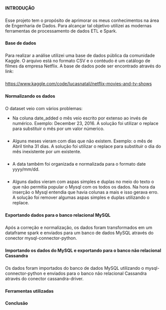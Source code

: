 #### INTRODUÇÃO
###
Esse projeto tem o propósito de aprimorar os meus conhecimentos na área de Engenharia de Dados. Para alcançar tal objetivo utilizei as modernas ferramentas de processamento de dados ETL e Spark.
###
#### Base de dados
###
Para realizar a análise utilizei uma base de dados pública da comunidade Kaggle. O arquivo  está no formato CSV e o contéudo é um catálogo de filmes da empresa Netflix. A base de dados pode ser encontrado através do link:
###
<https://www.kaggle.com/code/lucasnatali/netflix-movies-and-tv-shows>
###
#### Normalizando os dados
###
O dataset veio com vários problemas:

* Na coluna date_added o mês veio escrito por extenso ao invés de numérico. Exemplo: December 23, 2016. A solução foi utilizar o replace para substituir o mês por um valor númerico.
###
* Alguns meses vieram com dias que não existem. Exemplo: o mês de Abril tinha 31 dias. A solução foi utilizar o replace para substituir o dia do mês inexistente por um existente.
###
* A data também foi organizada e normalizada para o formato date yyyy/mm/dd.
###
* Alguns dados vieram com aspas simples e duplas no meio do texto o que não permitia popular o Mysql com os todos os dados. Na hora da inserção o Mysql entendia que havia colunas a mais e isso gerava erro. A solução foi remover algumas aspas simples e duplas utilizando o replace.
###
**Exportando dados para o banco relacional MySQL**
###
Após a correção e normalização, os dados foram transformados em um dataframe spark e enviados para um banco de dados MySQL através do conector mysql-connector-python. 
###
**Importando os dados do MySQL e exportando para o banco não relacional Cassandra**
###
Os dados foram importados do banco de dados MySQL utilizando o mysql-connector-python e enviados para o banco não relacional Cassandra através do conector cassandra-driver.
###
**Ferramentas utilizadas**
###
**Conclusão**
